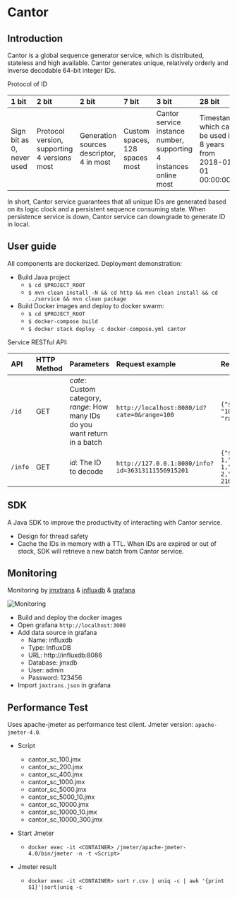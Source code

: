 Cantor
===

## Introduction
Cantor is a global sequence generator service, which is distributed, stateless and high available. 
Cantor generates unique, relatively orderly and inverse decodable 64-bit integer IDs.

Protocol of ID

| 1 bit | 2 bit | 2 bit | 7 bit | 3 bit | 28 bit | 21 bit |
|:----  |:----  |:----  |:----  |:----  |:------ |:------ |
| Sign bit as 0, never used | Protocol version, supporting 4 versions most | Generation sources descriptor, 4 in most | Custom spaces, 128 spaces most | Cantor service instance number, supporting 4 instances online most | Timestamp, which can be used in 8 years from 2018-01-01 00:00:00 | Sequence, about 13k ids generated per seconds |

In short, Cantor service guarantees that all unique IDs are generated based on its logic clock and a persistent sequence consuming state.
When persistence service is down, Cantor service can downgrade to generate ID in local. 
 
## User guide

All components are dockerized. Deployment demonstration:
- Build Java project
  - `$ cd $PROJECT_ROOT`
  - `$ mvn clean install -N && cd http && mvn clean install && cd ../service && mvn clean package` 
- Build Docker images and deploy to docker swarm:
  - `$ cd $PROJECT_ROOT`
  - `$ docker-compose build`
  - `$ docker stack deploy -c docker-compose.yml cantor`
  
Service RESTful API:

| API | HTTP Method | Parameters | Request example | Return |
|:--- |:----------- |:---------- |:--------------- |:------ |
| `/id` | GET | *cate*: Custom category, *range*: How many IDs do you want return in a batch | `http://localhost:8080/id?cate=0&range=100` | `{"start": "18446744073709551616", "range":"100"}` |
| `/info` | GET | *id*: The ID to decode | `http://127.0.0.1:8080/info?id=36313111556915201` | `{"sequence": 1,"descriptor": 1,"category": 2,"timestamp": 21664133}` |

## SDK

A Java SDK to improve the productivity of interacting with Cantor service.
- Design for thread safety
- Cache the IDs in memory with a TTL. When IDs are expired or out of stock, SDK will retrieve a new batch from Cantor service.

## Monitoring
Monitoring by [jmxtrans](https://github.com/jmxtrans/jmxtrans) & [influxdb](https://github.com/influxdata/influxdb) &
 [grafana](https://github.com/grafana/grafana)

![Monitoring](https://raw.githubusercontent.com/git-hacker/cantor/master/images/monitoring.png)

- Build and deploy the docker images
- Open grafana `http://localhost:3000`
- Add data source in grafana
  - Name: influxdb
  - Type: InfluxDB
  - URL: http://influxdb:8086
  - Database: jmxdb
  - User: admin
  - Password: 123456
- Import `jmxtrans.json` in grafana

## Performance Test
Uses apache-jmeter as performance test client. Jmeter version: `apache-jmeter-4.0`.
  
- Script
  - cantor_sc_100.jmx
  - cantor_sc_200.jmx
  - cantor_sc_400.jmx
  - cantor_sc_1000.jmx
  - cantor_sc_5000.jmx
  - cantor_sc_5000_10.jmx
  - cantor_sc_10000.jmx
  - cantor_sc_10000_10.jmx
  - cantor_sc_10000_300.jmx
  
- Start Jmeter 
  - `docker exec -it <CONTAINER> /jmeter/apache-jmeter-4.0/bin/jmeter -n -t <Script>`

- Jmeter result
  - `docker exec -it <CONTAINER> sort r.csv | uniq -c | awk '{print $1}'|sort|uniq -c`
